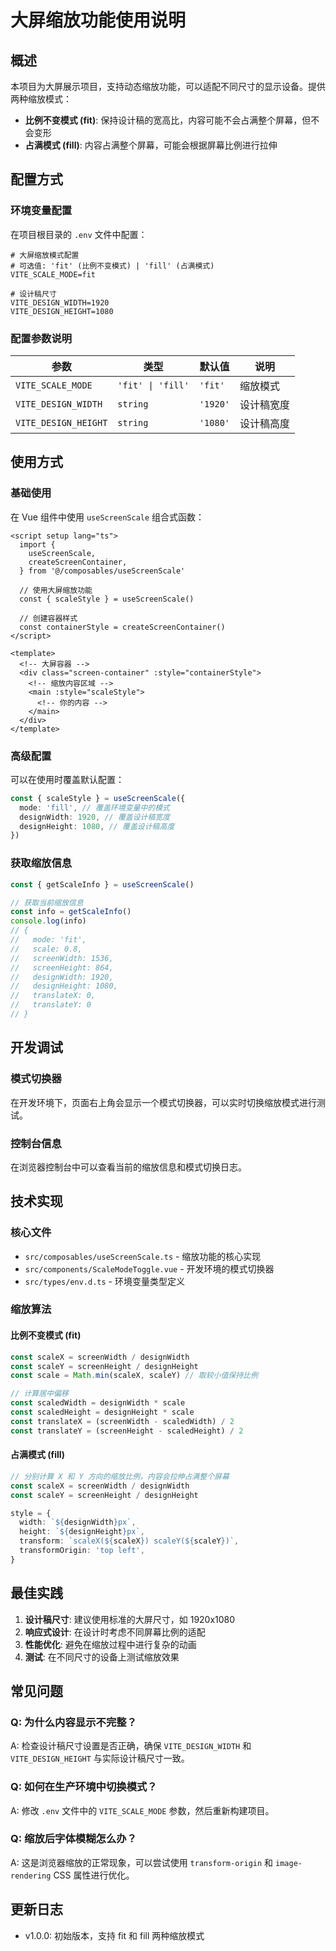 # 大屏缩放功能使用说明

## 概述

本项目为大屏展示项目，支持动态缩放功能，可以适配不同尺寸的显示设备。提供两种缩放模式：

- **比例不变模式 (fit)**: 保持设计稿的宽高比，内容可能不会占满整个屏幕，但不会变形
- **占满模式 (fill)**: 内容占满整个屏幕，可能会根据屏幕比例进行拉伸

## 配置方式

### 环境变量配置

在项目根目录的 `.env` 文件中配置：

```env
# 大屏缩放模式配置
# 可选值: 'fit' (比例不变模式) | 'fill' (占满模式)
VITE_SCALE_MODE=fit

# 设计稿尺寸
VITE_DESIGN_WIDTH=1920
VITE_DESIGN_HEIGHT=1080
```

### 配置参数说明

| 参数                 | 类型              | 默认值   | 说明       |
| -------------------- | ----------------- | -------- | ---------- |
| `VITE_SCALE_MODE`    | `'fit' \| 'fill'` | `'fit'`  | 缩放模式   |
| `VITE_DESIGN_WIDTH`  | `string`          | `'1920'` | 设计稿宽度 |
| `VITE_DESIGN_HEIGHT` | `string`          | `'1080'` | 设计稿高度 |

## 使用方式

### 基础使用

在 Vue 组件中使用 `useScreenScale` 组合式函数：

```vue
<script setup lang="ts">
  import {
    useScreenScale,
    createScreenContainer,
  } from '@/composables/useScreenScale'

  // 使用大屏缩放功能
  const { scaleStyle } = useScreenScale()

  // 创建容器样式
  const containerStyle = createScreenContainer()
</script>

<template>
  <!-- 大屏容器 -->
  <div class="screen-container" :style="containerStyle">
    <!-- 缩放内容区域 -->
    <main :style="scaleStyle">
      <!-- 你的内容 -->
    </main>
  </div>
</template>
```

### 高级配置

可以在使用时覆盖默认配置：

```typescript
const { scaleStyle } = useScreenScale({
  mode: 'fill', // 覆盖环境变量中的模式
  designWidth: 1920, // 覆盖设计稿宽度
  designHeight: 1080, // 覆盖设计稿高度
})
```

### 获取缩放信息

```typescript
const { getScaleInfo } = useScreenScale()

// 获取当前缩放信息
const info = getScaleInfo()
console.log(info)
// {
//   mode: 'fit',
//   scale: 0.8,
//   screenWidth: 1536,
//   screenHeight: 864,
//   designWidth: 1920,
//   designHeight: 1080,
//   translateX: 0,
//   translateY: 0
// }
```

## 开发调试

### 模式切换器

在开发环境下，页面右上角会显示一个模式切换器，可以实时切换缩放模式进行测试。

### 控制台信息

在浏览器控制台中可以查看当前的缩放信息和模式切换日志。

## 技术实现

### 核心文件

- `src/composables/useScreenScale.ts` - 缩放功能的核心实现
- `src/components/ScaleModeToggle.vue` - 开发环境的模式切换器
- `src/types/env.d.ts` - 环境变量类型定义

### 缩放算法

#### 比例不变模式 (fit)

```typescript
const scaleX = screenWidth / designWidth
const scaleY = screenHeight / designHeight
const scale = Math.min(scaleX, scaleY) // 取较小值保持比例

// 计算居中偏移
const scaledWidth = designWidth * scale
const scaledHeight = designHeight * scale
const translateX = (screenWidth - scaledWidth) / 2
const translateY = (screenHeight - scaledHeight) / 2
```

#### 占满模式 (fill)

```typescript
// 分别计算 X 和 Y 方向的缩放比例，内容会拉伸占满整个屏幕
const scaleX = screenWidth / designWidth
const scaleY = screenHeight / designHeight

style = {
  width: `${designWidth}px`,
  height: `${designHeight}px`,
  transform: `scaleX(${scaleX}) scaleY(${scaleY})`,
  transformOrigin: 'top left',
}
```

## 最佳实践

1. **设计稿尺寸**: 建议使用标准的大屏尺寸，如 1920x1080
2. **响应式设计**: 在设计时考虑不同屏幕比例的适配
3. **性能优化**: 避免在缩放过程中进行复杂的动画
4. **测试**: 在不同尺寸的设备上测试缩放效果

## 常见问题

### Q: 为什么内容显示不完整？

A: 检查设计稿尺寸设置是否正确，确保 `VITE_DESIGN_WIDTH` 和 `VITE_DESIGN_HEIGHT` 与实际设计稿尺寸一致。

### Q: 如何在生产环境中切换模式？

A: 修改 `.env` 文件中的 `VITE_SCALE_MODE` 参数，然后重新构建项目。

### Q: 缩放后字体模糊怎么办？

A: 这是浏览器缩放的正常现象，可以尝试使用 `transform-origin` 和 `image-rendering` CSS 属性进行优化。

## 更新日志

- v1.0.0: 初始版本，支持 fit 和 fill 两种缩放模式
